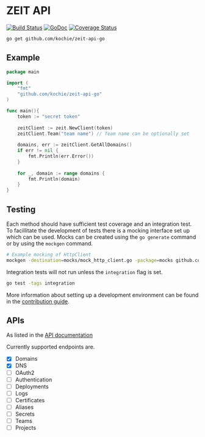 # ZEIT API
[![Build Status](https://travis-ci.com/kochie/zeit-api-go.svg?token=DyduaqJxsshHLt3JzTx3&branch=master)](https://travis-ci.com/kochie/zeit-api-go)
[![GoDoc](https://godoc.org/github.com/kochie/zeit-api-go?status.svg)](https://godoc.org/github.com/kochie/zeit-api-go)
[![Coverage Status](https://coveralls.io/repos/github/kochie/zeit-api-go/badge.svg?t=x1hhSe)](https://coveralls.io/github/kochie/zeit-api-go)
```bash
go get github.com/kochie/zeit-api-go
```

## Example
```go
package main

import (
	"fmt"
	"github.com/kochie/zeit-api-go"
)

func main(){
	token := "secret token"
	
	zeitClient := zeit.NewClient(token)
	zeitClient.Team("team name") // Team name can be optionally set
	
	domains, err := zeitClient.GetAllDomains()
	if err != nil {
		fmt.Println(err.Error())
	}
	
	for _, domain := range domains {
		fmt.Println(domain)
	}
}
```

## Testing
Each method should have sufficient test coverage and an integration test. To facillitate the development of tests there is a mocking interface set up which can be used. Mocks can be created using the `go generate` command or by using the `mockgen` command.
```bash
# Example mocking of HttpClient
mockgen -destination=mocks/mock_http_client.go -package=mocks github.com/kochie/zeit-api-go HttpClient
```

Integration tests will not run unless the `integration` flag is set.

```bash
go test -tags integration
```

More information about setting up a development environment can be found in the [contribution guide](./CONTRIBUTING.md).

## APIs
As listed in the [API documentation](https://zeit.co/docs/api)

Currently supported endpoints are.
- [x] Domains
- [x] DNS
- [ ] OAuth2
- [ ] Authentication
- [ ] Deployments
- [ ] Logs
- [ ] Certificates
- [ ] Aliases
- [ ] Secrets
- [ ] Teams
- [ ] Projects
